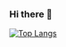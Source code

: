 ### Hi there 👋
<!--[![Julian Cochran's GitHub stats](https://github-readme-stats.vercel.app/api?username=juliancochran)](https://github.com/juliancochran/github-readme-stats)-->
[![Top Langs](https://github-readme-stats.vercel.app/api/top-langs/?username=juliancochran)](https://github.com/juliancochran/github-readme-stats)
<!--
**juliancochran/juliancochran** is a ✨ _special_ ✨ repository because its `README.md` (this file) appears on your GitHub profile.

Here are some ideas to get you started:

- 🔭 I’m currently working on ...
- 🌱 I’m currently learning ...
- 👯 I’m looking to collaborate on ...
- 🤔 I’m looking for help with ...
- 💬 Ask me about ...
- 📫 How to reach me: ...
- 😄 Pronouns: ...
- ⚡ Fun fact: ...
-->
